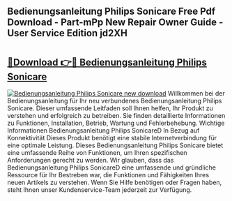 ## Bedienungsanleitung Philips Sonicare Free Pdf Download - Part-mPp New Repair Owner Guide - User Service Edition jd2XH

# <h2><a href="http://df37h1e.blite.top/?on=Bedienungsanleitung+Philips+Sonicare">🔗Download 👉🔴 Bedienungsanleitung Philips Sonicare</a></h2>

[![Bedienungsanleitung Philips Sonicare new download](https://i.imgur.com/lujVjoI.png)](http://df37h1e.blite.top/?on=Bedienungsanleitung+Philips+Sonicare)
Willkommen bei der Bedienungsanleitung für Ihr neu verbundenes Bedienungsanleitung Philips Sonicare. Dieser umfassende Leitfaden soll Ihnen helfen, Ihr Produkt zu verstehen und erfolgreich zu betreiben. Sie finden detaillierte Informationen zu Funktionen, Installation, Betrieb, Wartung und Fehlerbehebung. Wichtige Informationen Bedienungsanleitung Philips SonicareD In Bezug auf Konnektivität Dieses Produkt benötigt eine stabile Internetverbindung für eine optimale Leistung. Dieses Bedienungsanleitung Philips Sonicare bietet eine umfassende Reihe von Funktionen, um Ihren spezifischen Anforderungen gerecht zu werden. Wir glauben, dass das Bedienungsanleitung Philips SonicareD eine umfassende und gründliche Ressource für Ihr Bestreben war, die Funktionen und Fähigkeiten Ihres neuen Artikels zu verstehen. Wenn Sie Hilfe benötigen oder Fragen haben, steht Ihnen unser Kundenservice-Team jederzeit zur Verfügung.
